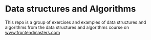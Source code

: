 # Data structures and Algorithms

This repo is a group of exercises and examples of data structures and algorithms from 
the data structures and algorithms course on www.frontendmasters.com
